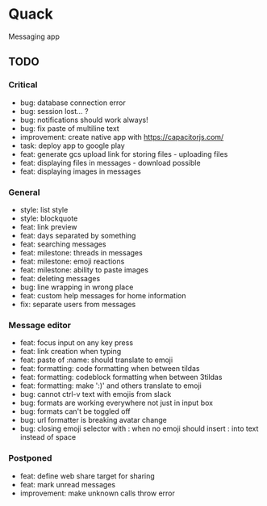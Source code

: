 # Quack
Messaging app

## TODO

### Critical
- bug: database connection error
- bug: session lost... ?
- bug: notifications should work always!
- bug: fix paste of multiline text
- improvement: create native app with https://capacitorjs.com/
- task: deploy app to google play
- feat: generate gcs upload link for storing files - uploading files
- feat: displaying files in messages - download possible
- feat: displaying images in messages

### General
- style: list style
- style: blockquote
- feat: link preview
- feat: days separated by something
- feat: searching messages
- feat: milestone: threads in messages
- feat: milestone: emoji reactions 
- feat: milestone: ability to paste images
- feat: deleting messages
- bug: line wrapping in wrong place
- feat: custom help messages for home information
- fix: separate users from messages 

### Message editor
- feat: focus input on any key press
- feat: link creation when typing
- feat: paste of :name: should translate to emoji
- feat: formatting: code formatting when between tildas
- feat: formatting: codeblock formatting when between 3tildas
- feat: formatting: make ':)' and others translate to emoji
- bug: cannot ctrl-v text with emojis from slack
- bug: formats are working everywhere not just in input box
- bug: formats can't be toggled off
- bug: url formatter is breaking avatar change
- bug: closing emoji selector with : when no emoji should insert : into text instead of space

### Postponed
- feat: define web share target for sharing
- feat: mark unread messages
- improvement: make unknown calls throw error

